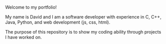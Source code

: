 Welcome to my portfolio!

My name is David and I am a software developer with experience in C, C++, Java, Python, and web development (js, css, html).

The purpose of this repository is to show my coding ability through projects I have worked on.
